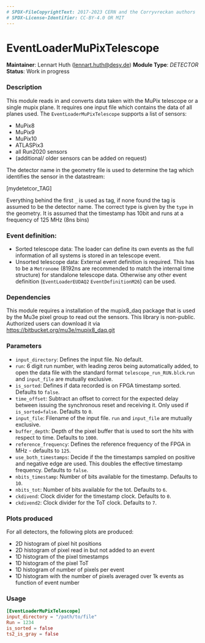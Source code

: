 ```yaml
---
# SPDX-FileCopyrightText: 2017-2023 CERN and the Corryvreckan authors
# SPDX-License-Identifier: CC-BY-4.0 OR MIT
---
```

# EventLoaderMuPixTelescope
**Maintainer**: Lennart Huth (<lennart.huth@desy.de>)
**Module Type**: *DETECTOR*
**Status**: Work in progress

### Description
This module reads in and converts data taken with the MuPix telescope or a single mupix plane.
It requires one input file which contains the data of all planes used.
The `EventLoaderMuPixTelescope` supports a list of sensors:
* MuPix8
* MuPix9
* MuPix10
* ATLASPix3
* all Run2020 sensors
* (additional/ older sensors can be added on request)

The detector name in the geometry file is used to determine the tag which identifies the sensor in the datastream:

[mydetetcor_TAG]

Everything behind the first `_` is used as tag, if none found the tag is assumed to be the detector name.
The correct type is given by the `type` in the geometry.
It is assumed that the timestamp has 10bit and runs at a frequency of 125 MHz (8ns bins)

### Event definition:

* Sorted telescope data: The loader can define its own events as the full
information of all systems is stored in an telescope event.
* Unsorted telescope data: External event definition is required. This has to
be a `Metronome` (8192ns are recommended
to match the internal time structure) for standalone telescope data. Otherwise
any other event definition (`EventLoaderEUDAQ2` `EventDefinitionM26`) can be used.

### Dependencies
This module requires a installation of the mupix8_daq package that is used by the Mu3e pixel group to read out the sensors. This library is non-public. Authorized users can download it via https://bitbucket.org/mu3e/mupix8_daq.git

### Parameters
* `input_directory`: Defines the input file. No default.
* `run`: 6 digit run number, with leading zeros being automatically added, to
open the data file with the standard format `telescope_run_RUN.blck`.`run` and
`input_file` are mutually exclusive.
* `is_sorted`: Defines if data recorded is on FPGA timestamp sorted. Defaults to `false`.
* `time_offset`: Subtract an offset to correct for the expected delay between
issuing the synchronous reset and receiving it. Only used if
`is_sorted=false`. Defaults to `0`.
* `input_file`: Filename of the input file. `run` and `input_file` are mutually exclusive.
* `buffer_depth`: Depth of the pixel buffer that is used to sort the hits with
respect to time. Defaults to `1000`.
* `reference_frequency`: Defines the reference frequency of the FPGA in MHz - defaults to `125`.
* `use_both_timestamps`: Decide if the the timestamps sampled on positive and
negative edge are used. This doubles the effective timestamp
frequency. Defaults to `false`.
* `nbits_timestamp`: Number of bits available for the timestamp. Defaults to `10`.
* `nbits_tot`: Number of bits available for the tot. Defaults to `6`.
* `ckdivend`: Clock divider for the timestamp clock. Defaults to `0`.
* `ckdivend2`: Clock divider for the ToT clock. Defaults to `7`.
### Plots produced

For all detectors, the following plots are produced:

* 2D histogram of pixel hit positions
* 2D histogram of pixel read in but not added to an event
* 1D histogram of the pixel timestamps
* 1D histogram of the pixel ToT
* 1D histogram of number of pixels per event
* 1D histogram with the number of pixels averaged over 1k events as function of event number

### Usage
```toml
[EventLoaderMuPixTelescope]
input_directory = "/path/to/file"
Run = 1234
is_sorted = false 
ts2_is_gray = false

```
